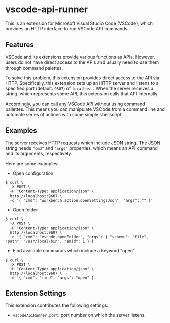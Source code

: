 # vscode-api-runner

This is an extension for Microsoft Visual Studio Code (VSCode), which provides an HTTP interface to run VSCode API commands.


## Features

VSCode and its extensions provide various functions as APIs.
However, users do not have direct access to the APIs and usually need to use them through command palettes.

To solve this problem, this extension provides direct access to the API via HTTP.
Specifically, this extension sets up an HTTP server and listens to a specified port (default: `9607`) of `localhost.`
When the server receives a string, which represents some API, this extension calls that API internally.

Accordingly, you can call any VSCode API without using command pallettes.
This means you can manipulate VSCode from a command line and automate series of actions with some simple shellscript.


## Examples

The server receives HTTP requests which include JSON string.
The JSON string needs `"cmd"` and `"args"` properties, which means an API command and its arguments, respectively.

Here are some examples:
- Open configuration
```
$ curl \
  -X POST \
  -H "Content-Type: application/json" \
  http://localhost:9607 \
  -d '{ "cmd": "workbench.action.openSettingsJson", "args": "" }'
```

- Open folder
```
$ curl \
  -X POST \
  -H "Content-Type: application/json" \
  http://localhost:9607 \
  -d '{ "cmd": "vscode.openFolder", "args": { "scheme": "file", "path": "/usr/local/bin", "$mid": 1 } }'
```

- Find available commands which include a keyword "open"
```
$ curl \
  -X POST \
  -H "Content-Type: application/json" \
  http://localhost:9607 \
  -d '{ "cmd": "find", "args": "open" }'
```

## Extension Settings

This extension contributes the following settings:
- `vscodeApiRunner.port`: port number on which the server listens.
